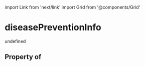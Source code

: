 import Link from 'next/link'
import Grid from '@components/Grid'

# diseasePreventionInfo

undefined

## Property of




